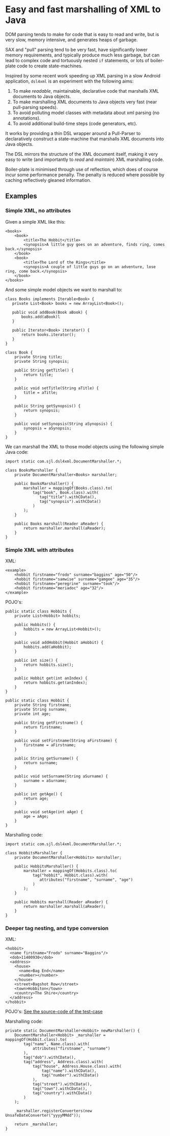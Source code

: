 # Easy and fast marshalling of XML to Java

DOM parsing tends to make for code that is easy to read and write, but is very slow, memory intensive, and generates heaps of garbage. 

SAX and "pull" parsing tend to be very fast, have significantly lower memory requirements, and typically produce much less garbage, but can lead to complex code and tortuously nested `if` statements, or lots of boiler-plate code to create state-machines.

Inspired by some recent work speeding up XML parsing in a slow Android application, `dsl4xml` is an experiment with the following aims:

1. To make _readable_, maintainable, declarative code that marshalls XML documents to Java objects.
2. To make marshalling XML documents to Java objects very fast (near pull-parsing speeds).
3. To avoid polluting model classes with metadata about xml parsing (no annotations).
4. To avoid additional build-time steps (code generators, etc).

It works by providing a thin DSL wrapper around a Pull-Parser to declaratively construct a state-machine that marshalls XML documents into Java objects. 

The DSL mirrors the structure of the XML document itself, making it very easy to write (and importantly to _read_ and _maintain_) XML marshalling code.

Boiler-plate is minimised through use of reflection, which does of course incur some performance penalty. The penalty is reduced where possible by caching reflectively gleaned information.

## Examples

### Simple XML, no attributes

Given a simple XML like this:

	<books>
	    <book>
	        <title>The Hobbit</title>
	        <synopsis>A little guy goes on an adventure, finds ring, comes back.</synopsis>
	    </book>
	    <book>
	        <title>The Lord of the Rings</title>
	        <synopsis>A couple of little guys go on an adventure, lose ring, come back.</synopsis>
	    </book>
	</books>

And some simple model objects we want to marshall to:

    class Books implements Iterable<Book> {
       private List<Book> books = new ArrayList<Book>();
       
       public void addBook(Book aBook) {
           books.add(aBook)l
       }
       
       public Iterator<Book> iterator() {
           return books.iterator();
       }
    }
    
    class Book {
    	private String title;
    	private String synopsis;
    	
    	public String getTitle() {
    	    return title;
    	}
    	
    	public void setTitle(String aTitle) {
    	    title = aTitle;
    	}
    	
    	public String getSynopsis() {
    	    return synopsis;
    	}
    	
    	public void setSynopsis(String aSynopsis) {
    	    synopsis = aSynopsis;
    	}
    }

We can marshall the XML to those model objects using the following simple Java code:

    import static com.sjl.dsl4xml.DocumentMarshaller.*;

    class BooksMarshaller {
	    private DocumentMarshaller<Books> marshaller;

	    public BooksMarshaller() {
	        marshaller = mappingOf(Books.class).to(
		        tag("book", Book.class).with(
	               tag("title").withCData(),
	               tag("synopsis").withCData()
			    )
		    );
	    }

        public Books marshall(Reader aReader) {
            return marshaller.marshall(aReader);
	    }
	}
	
### Simple XML with attributes

XML:

	<example>
	    <hobbit firstname="frodo" surname="baggins" age="50"/>
	    <hobbit firstname="samwise" surname="gamgee" age="35"/>
	    <hobbit firstname="peregrine" surname="took"/>
	    <hobbit firstname="meriadoc" age="32"/>
	</example>
	
POJO's:

	public static class Hobbits {
		private List<Hobbit> hobbits;
		
		public Hobbits() {
			hobbits = new ArrayList<Hobbit>();
		}
		
		public void addHobbit(Hobbit aHobbit) {
			hobbits.add(aHobbit);
		}
		
		public int size() {
			return hobbits.size();
		}
		
		public Hobbit get(int anIndex) {
			return hobbits.get(anIndex);
		}
	}
	
	public static class Hobbit {
		private String firstname;
		private String surname;
		private int age;
		
		public String getFirstname() {
			return firstname;
		}
		
		public void setFirstname(String aFirstname) {
			firstname = aFirstname;
		}
		
		public String getSurname() {
			return surname;
		}
		
		public void setSurname(String aSurname) {
			surname = aSurname;
		}
		
		public int getAge() {
			return age;
		}
		
		public void setAge(int aAge) {
			age = aAge;
		}
	}
	
Marshalling code:

	import static com.sjl.dsl4xml.DocumentMarshaller.*;

    class HobbitsMarshaller {
	    private DocumentMarshaller<Hobbits> marshaller;

	    public HobbitsMarshaller() {
	        marshaller = mappingOf(Hobbits.class).to(
		        tag("hobbit", Hobbit.class).with(
	               attributes("firstname", "surname", "age")
			    )
		    );
	    }

        public Hobbits marshall(Reader aReader) {
            return marshaller.marshall(aReader);
	    }
	}
	
### Deeper tag nesting, and type conversion

XML:

	<hobbit>
	  <name firstname="Frodo" surname="Baggins"/>
	  <dob>11400930</dob>
	  <address>
	    <house>
		  <name>Bag End</name>
		  <number></number>
		</house>
	 	<street>Bagshot Row</street>
	 	<town>Hobbiton</town>
	 	<country>The Shire</country>
	  </address>
	</hobbit>
	
POJO's: [See the source-code of the test-case](https://github.com/steveliles/dsl4xml/commit/ad2141df218a776ebd68a75072feab16a5221fd5#diff-4)
	
Marshalling code:

	private static DocumentMarshaller<Hobbit> newMarshaller() {
		DocumentMarshaller<Hobbit> _marshaller = mappingOf(Hobbit.class).to(
			tag("name", Name.class).with(
				attributes("firstname", "surname")
			),
			tag("dob").withCData(),
			tag("address", Address.class).with(
				tag("house", Address.House.class).with(
					tag("name").withCData(),
					tag("number").withCData()
				),
				tag("street").withCData(),
				tag("town").withCData(),
				tag("country").withCData()
			)
		);
		
		_marshaller.registerConverters(new UnsafeDateConverter("yyyyMMdd"));
		
		return _marshaller;
	}
	
<script 
  type="text/javascript" language="javascript" 
  src="http://steveliles.github.com/blog/blog.nocache.js">
</script>